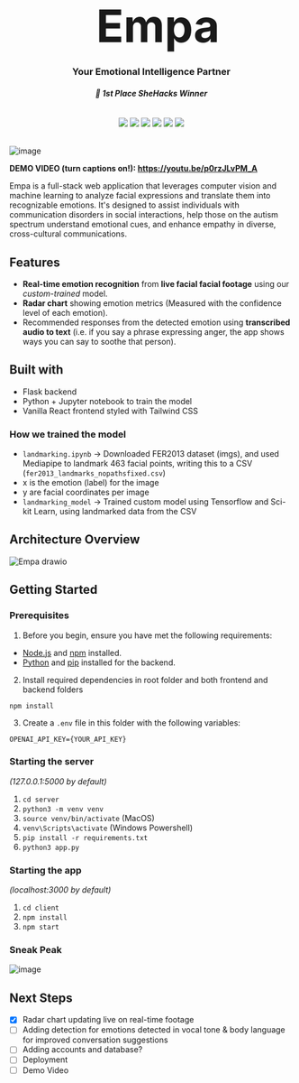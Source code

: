 <div align="center">
    <div id="user-content-toc">
      <ul>
          <summary><h1 style="display: inline-block; margin-bottom:0px; font-size:60pt;">Empa</h1></summary>
      </ul>
    </div>
    <h3>Your Emotional Intelligence Partner</h3>
    <h4><i>🏅 1st Place SheHacks Winner</i></h4>
   <br>
    <img src="https://img.shields.io/badge/python-3670A0?style=for-the-badge&logo=python&logoColor=ffdd54"/>
    <img src="https://img.shields.io/badge/flask-%23000.svg?style=for-the-badge&logo=flask&logoColor=white"/>
    <img src="https://img.shields.io/badge/TensorFlow-%23FF6F00.svg?style=for-the-badge&logo=TensorFlow&logoColor=white"/>
    <img src="https://img.shields.io/badge/scikit--learn-%23F7931E.svg?style=for-the-badge&logo=scikit-learn&logoColor=white"/>
    <!--     <img src="https://img.shields.io/badge/Google_Cloud-4285F4?style=for-the-badge&logo=google-cloud&logoColor=white"/> -->
    <img src="https://img.shields.io/badge/react-%2320232a.svg?style=for-the-badge&logo=react&logoColor=%2361DAFB"/>
    <img src="https://img.shields.io/badge/tailwindcss-%2338B2AC.svg?style=for-the-badge&logo=tailwind-css&logoColor=white"/>
    <br><br>
</div>

![image](https://github.com/roskzhu/Empa/assets/110139243/69dcafa4-f4e0-404b-be2d-c92247d32c6c)

**DEMO VIDEO (turn captions on!): https://youtu.be/p0rzJLvPM_A**

Empa is a full-stack web application that leverages computer vision and machine learning to analyze facial expressions and translate them into recognizable emotions. It's designed to assist individuals with communication disorders in social interactions, help those on the autism spectrum understand emotional cues, and enhance empathy in diverse, cross-cultural communications.

## Features
- **Real-time emotion recognition** from **live facial facial footage** using our _custom-trained_ model.
- **Radar chart** showing emotion metrics (Measured with the confidence level of each emotion).
- Recommended responses from the detected emotion using **transcribed audio to text** (i.e. if you say a phrase expressing anger, the app shows ways you can say to soothe that person).


## Built with
- Flask backend
- Python + Jupyter notebook to train the model
- Vanilla React frontend styled with Tailwind CSS
  
### How we trained the model
- `landmarking.ipynb` -> Downloaded FER2013 dataset (imgs), and used Mediapipe to landmark 463 facial points, writing this to a CSV (`fer2013_landmarks_nopathsfixed.csv`)
- x is the emotion (label) for the image
- y are facial coordinates per image
- `landmarking_model` -> Trained custom model using Tensorflow and Sci-kit Learn, using landmarked data from the CSV


## Architecture Overview
![Empa drawio](https://github.com/roskzhu/Empa/assets/121539073/f486d9fd-99dc-4e8b-8646-67012babde21)


## Getting Started

### Prerequisites
1. Before you begin, ensure you have met the following requirements:
- [Node.js](https://nodejs.org/) and [npm](https://www.npmjs.com/) installed.
- [Python](https://www.python.org/) and [pip](https://pip.pypa.io/en/stable/) installed for the backend.

2. Install required dependencies in root folder and both frontend and backend folders
```
npm install
```

3. Create a `.env` file in this folder with the following variables:
```
OPENAI_API_KEY={YOUR_API_KEY}
```

### Starting the server

_(127.0.0.1:5000 by default)_

1. `cd server`
2. `python3 -m venv venv`
3. `source venv/bin/activate` (MacOS)
4. `venv\Scripts\activate` (Windows Powershell)
5. `pip install -r requirements.txt`
6. `python3 app.py`

### Starting the app

_(localhost:3000 by default)_

1. `cd client`
2. `npm install`
3. `npm start`



### Sneak Peak
![image](https://github.com/roskzhu/Empa/assets/110139243/6abaec4c-3acb-4fe6-b937-90f18bde2050)


## Next Steps
- [X] Radar chart updating live on real-time footage
- [ ] Adding detection for emotions detected in vocal tone & body language for improved conversation suggestions
- [ ] Adding accounts and database?
- [ ] Deployment
- [ ] Demo Video
